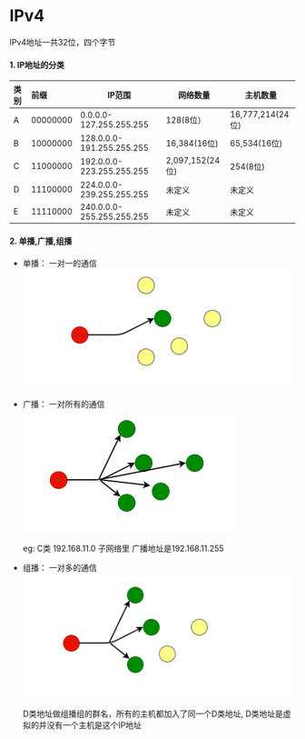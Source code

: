 #  IPv4

IPv4地址一共32位，四个字节

#### 1. IP地址的分类

| 类别 | 前缀     | IP范围                    | 网络数量        | 主机数量         |
| :--- | :------- | ------------------------- | --------------- | ---------------- |
| A    | 00000000 | 0.0.0.0-127.255.255.255   | 128(8位）       | 16,777,214(24位) |
| B    | 10000000 | 128.0.0.0-191.255.255.255 | 16,384(16位)    | 65,534(16位)     |
| C    | 11000000 | 192.0.0.0-223.255.255.255 | 2,097,152(24位) | 254(8位)         |
| D    | 11100000 | 224.0.0.0-239.255.255.255 | 未定义          | 未定义           |
| E    | 11110000 | 240.0.0.0-255.255.255.255 | 未定义          | 未定义           |



#### 2. 单播,广播,组播
-    单播： 一对一的通信
     ![unicast](../static/img/other/unicast.png)
     
-    广播： 一对所有的通信 
     ![broadcast](../static/img/other/broadcast.png)
     
     eg: C类 192.168.11.0 子网络里 广播地址是192.168.11.255 
     
-    组播： 一对多的通信
     ![multicast](../static/img/other/multicast.png)
     
     D类地址做组播组的群名，所有的主机都加入了同一个D类地址, D类地址是虚拟的并没有一个主机是这个IP地址

